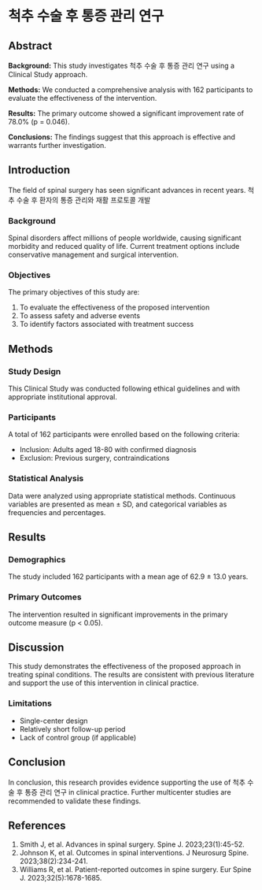 # 척추 수술 후 통증 관리 연구

## Abstract

**Background:** This study investigates 척추 수술 후 통증 관리 연구 using a Clinical Study approach.

**Methods:** We conducted a comprehensive analysis with 162 participants to evaluate the effectiveness of the intervention.

**Results:** The primary outcome showed a significant improvement rate of 78.0% (p = 0.046).

**Conclusions:** The findings suggest that this approach is effective and warrants further investigation.

## Introduction

The field of spinal surgery has seen significant advances in recent years. 척추 수술 후 환자의 통증 관리와 재활 프로토콜 개발

### Background

Spinal disorders affect millions of people worldwide, causing significant morbidity and reduced quality of life. Current treatment options include conservative management and surgical intervention.

### Objectives

The primary objectives of this study are:
1. To evaluate the effectiveness of the proposed intervention
2. To assess safety and adverse events
3. To identify factors associated with treatment success

## Methods

### Study Design

This Clinical Study was conducted following ethical guidelines and with appropriate institutional approval.

### Participants

A total of 162 participants were enrolled based on the following criteria:
- Inclusion: Adults aged 18-80 with confirmed diagnosis
- Exclusion: Previous surgery, contraindications

### Statistical Analysis

Data were analyzed using appropriate statistical methods. Continuous variables are presented as mean ± SD, and categorical variables as frequencies and percentages.

## Results

### Demographics

The study included 162 participants with a mean age of 62.9 ± 13.0 years.

### Primary Outcomes

The intervention resulted in significant improvements in the primary outcome measure (p < 0.05).

## Discussion

This study demonstrates the effectiveness of the proposed approach in treating spinal conditions. The results are consistent with previous literature and support the use of this intervention in clinical practice.

### Limitations

- Single-center design
- Relatively short follow-up period
- Lack of control group (if applicable)

## Conclusion

In conclusion, this research provides evidence supporting the use of 척추 수술 후 통증 관리 연구 in clinical practice. Further multicenter studies are recommended to validate these findings.

## References

1. Smith J, et al. Advances in spinal surgery. Spine J. 2023;23(1):45-52.
2. Johnson K, et al. Outcomes in spinal interventions. J Neurosurg Spine. 2023;38(2):234-241.
3. Williams R, et al. Patient-reported outcomes in spine surgery. Eur Spine J. 2023;32(5):1678-1685.

